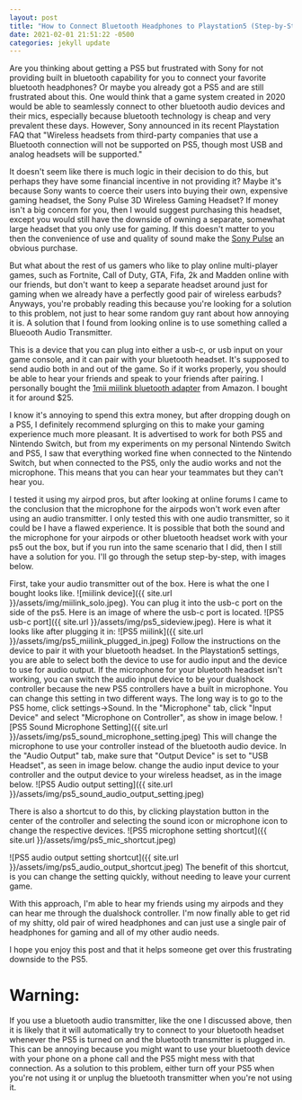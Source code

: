 ```yaml
---
layout: post
title: "How to Connect Bluetooth Headphones to Playstation5 (Step-by-Step Tutorial)"
date: 2021-02-01 21:51:22 -0500
categories: jekyll update
---
```


Are you thinking about getting a PS5 but frustrated with Sony for not
providing built in bluetooth capability for you to connect your favorite
bluetooth headphones? Or maybe you already got a PS5 and are still frustrated
about this. One would think that a game system created in 2020 would be able
to seamlessly connect to other bluetooth audio devices and their mics, especially because
bluetooth technology is cheap and very prevalent these days. However, Sony announced in its
recent Playstation FAQ that "Wireless headsets from third-party companies that use a Bluetooth connection
will not be supported on PS5, though most USB and analog headsets will be supported."

It doesn't seem like there is much logic in their decision to do this,
but perhaps they have some financial incentive in not
providing it? Maybe it's because Sony wants to coerce their users into buying
their own, expensive gaming headset, the Sony Pulse 3D Wireless Gaming Headset? If money isn't a big
concern for you, then I would suggest purchasing this headset, except you would still have the downside
of owning a separate, somewhat large headset that you only use for gaming. If this doesn't matter to you
then the convenience of use and quality of sound make the [Sony Pulse](https://amzn.to/3pn2lok) an obvious purchase.

But what about the rest of us gamers who like to play online multi-player games,
such as Fortnite, Call of Duty, GTA, Fifa, 2k and Madden online with our friends,
but don't want to keep a separate headset around just for gaming when we
already have a perfectly good pair of wireless earbuds? Anyways, you're probably reading this
because you're looking for a solution to this problem, not just to hear some random guy
rant about how annoying it is. A solution that I found from looking
online is to use something called a Blueooth Audio Transmitter.

This is a device that you can plug into either a usb-c, or usb input on your game console,
and it can pair with your bluetooth headset. It's supposed to send audio both in and out of the game.
So if it works properly, you should be able to hear your friends and speak to your friends after pairing.
I personally bought the [1mii miilink bluetooth adapter](https://amzn.to/3jNFTni) from Amazon. I bought it for around $25.

I know it's annoying to spend this extra money, but after dropping dough on a PS5, I definitely recommend splurging on this
to make your gaming experience much more pleasant. It is advertised to work for both PS5 and Nintendo Switch,
but from my experiments on my personal Nintendo Switch and PS5, I saw that everything worked fine when connected
to the Nintendo Switch, but when connected to the PS5, only the audio works and not the microphone.
This means that you can hear your teammates but they can't hear you.

I tested it using my airpod pros, but after looking at online forums I came to the conclusion that the microphone
for the airpods won't work even after using an audio transmitter. I only tested this with one audio transmitter,
so it could be I have a flawed experience. It is possible that both the sound and the microphone for your airpods
or other bluetooth headset work with your ps5 out the box, but if you run into the same scenario that I did, then
I still have a solution for you. I'll go through the setup step-by-step, with images below.

First, take your audio transmitter out of the box. Here is what the one I bought looks like. ![miilink device]({{ site.url }}/assets/img/miilink_solo.jpeg). You can plug it into the usb-c port on the side of the ps5. Here is an image of where the usb-c port is located. ![PS5 usb-c port]({{ site.url }}/assets/img/ps5_sideview.jpeg). Here is what it looks like after plugging it in: ![PS5 miilink]({{ site.url }}/assets/img/ps5_miilink_plugged_in.jpeg)
Follow the instructions on the device to pair it with your bluetooth headset. In the Playstation5 settings, you are able to select both the device to use for audio input and the device to use for audio output. If the microphone for your bluetooth headset isn't working, you can switch the audio input device to be your dualshock controller because the new PS5 controllers have a built in microphone. You can
change this setting in two different ways. The long way is to go to the PS5 home, click settings->Sound. In the "Microphone" tab,
click "Input Device" and select "Microphone on Controller", as show in image below. ![PS5 Sound Microphone Setting]({{ site.url }}/assets/img/ps5_sound_microphone_setting.jpeg) This will change the microphone to use your controller instead of the bluetooth audio device.
In the "Audio Output" tab, make sure that "Output Device" is set to "USB Headset", as seen in image below.
change the audio input device to your controller and the output device to your wireless headset, as in the image
below. ![PS5 Audio output setting]({{ site.url }}/assets/img/ps5_sound_audio_output_setting.jpeg)

There is also a shortcut to do this, by clicking playstation button in the center of the controller and
selecting the sound icon or microphone icon to change the respective devices. ![PS5 microphone setting shortcut]({{ site.url }}/assets/img/ps5_mic_shortcut.jpeg)

![PS5 audio output setting shortcut]({{ site.url }}/assets/img/ps5_audio_output_shortcut.jpeg)
The benefit of this shortcut, is you can change the setting quickly, without needing to leave your current game.

With this approach, I'm able to hear my friends using my airpods and they can hear me through the dualshock controller. I'm now finally able to get rid of my shitty, old pair of wired headphones and can just use a single pair of headphones for gaming and all of my other audio needs.

I hope you enjoy this post and that it helps someone get over this frustrating downside to the PS5.

# Warning:

If you use a bluetooth audio transmitter, like the one I discussed above, then it is likely that it will automatically try to connect to your bluetooth headset whenever the PS5 is turned on and the bluetooth transmitter is plugged in. This can be annoying because you might want to use your bluetooth device with your phone on a phone call and the PS5 might mess with that connection. As a solution to this problem, either turn off your PS5 when you're not using it or unplug the bluetooth transmitter when you're not using it.

[jekyll-docs]: https://jekyllrb.com/docs/home
[jekyll-gh]: https://github.com/jekyll/jekyll
[jekyll-talk]: https://talk.jekyllrb.com/
